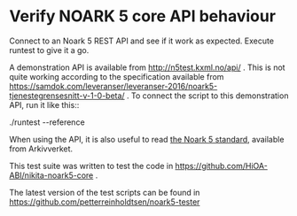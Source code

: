 Verify NOARK 5 core API behaviour
=================================

Connect to an Noark 5 REST API and see if it work as expected.
Execute runtest to give it a go.

A demonstration API is available from http://n5test.kxml.no/api/ .
This is not quite working according to the specification available
from
https://samdok.com/leveranser/leveranser-2016/noark5-tjenestegrensesnitt-v-1-0-beta/ .
To connect the script to this demonstration API, run it like this::

  ./runtest --reference

When using the API, it is also useful to read [the Noark 5
standard](https://www.arkivverket.no/arkivverket/Offentleg-forvalting/Noark/Noark-5/Standarden),
available from Arkivverket.

This test suite was written to test the code in 
https://github.com/HiOA-ABI/nikita-noark5-core .

The latest version of the test scripts can be found in
https://github.com/petterreinholdtsen/noark5-tester

